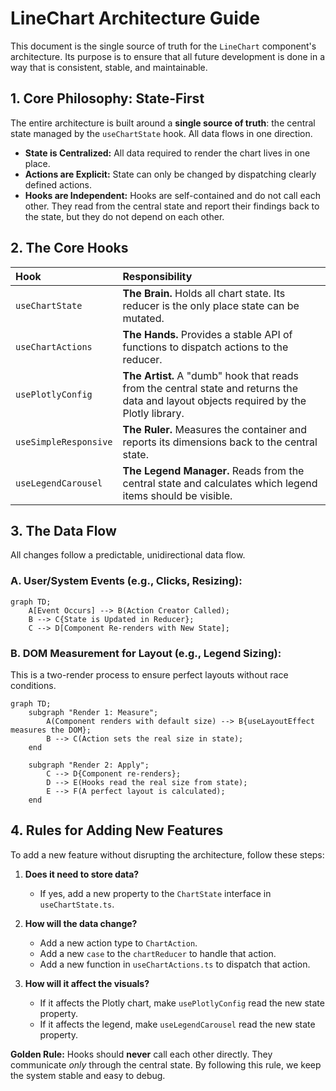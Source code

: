 # LineChart Architecture Guide

This document is the single source of truth for the `LineChart` component's architecture. Its purpose is to ensure that all future development is done in a way that is consistent, stable, and maintainable.

## 1. Core Philosophy: State-First

The entire architecture is built around a **single source of truth**: the central state managed by the `useChartState` hook. All data flows in one direction.

- **State is Centralized:** All data required to render the chart lives in one place.
- **Actions are Explicit:** State can only be changed by dispatching clearly defined actions.
- **Hooks are Independent:** Hooks are self-contained and do not call each other. They read from the central state and report their findings back to the state, but they do not depend on each other.

## 2. The Core Hooks

| Hook | Responsibility |
| :--- | :--- |
| `useChartState` | **The Brain.** Holds all chart state. Its reducer is the only place state can be mutated. |
| `useChartActions` | **The Hands.** Provides a stable API of functions to dispatch actions to the reducer. |
| `usePlotlyConfig` | **The Artist.** A "dumb" hook that reads from the central state and returns the data and layout objects required by the Plotly library. |
| `useSimpleResponsive`| **The Ruler.** Measures the container and reports its dimensions back to the central state. |
| `useLegendCarousel` | **The Legend Manager.** Reads from the central state and calculates which legend items should be visible. |

## 3. The Data Flow

All changes follow a predictable, unidirectional data flow.

### **A. User/System Events (e.g., Clicks, Resizing):**
```mermaid
graph TD;
    A[Event Occurs] --> B(Action Creator Called);
    B --> C{State is Updated in Reducer};
    C --> D[Component Re-renders with New State];
```

### **B. DOM Measurement for Layout (e.g., Legend Sizing):**
This is a two-render process to ensure perfect layouts without race conditions.
```mermaid
graph TD;
    subgraph "Render 1: Measure";
        A(Component renders with default size) --> B{useLayoutEffect measures the DOM};
        B --> C(Action sets the real size in state);
    end

    subgraph "Render 2: Apply";
        C --> D{Component re-renders};
        D --> E(Hooks read the real size from state);
        E --> F(A perfect layout is calculated);
    end
```

## 4. Rules for Adding New Features

To add a new feature without disrupting the architecture, follow these steps:

1.  **Does it need to store data?**
    - If yes, add a new property to the `ChartState` interface in `useChartState.ts`.

2.  **How will the data change?**
    - Add a new action type to `ChartAction`.
    - Add a new `case` to the `chartReducer` to handle that action.
    - Add a new function in `useChartActions.ts` to dispatch that action.

3.  **How will it affect the visuals?**
    - If it affects the Plotly chart, make `usePlotlyConfig` read the new state property.
    - If it affects the legend, make `useLegendCarousel` read the new state property.

**Golden Rule:** Hooks should **never** call each other directly. They communicate *only* through the central state. By following this rule, we keep the system stable and easy to debug. 